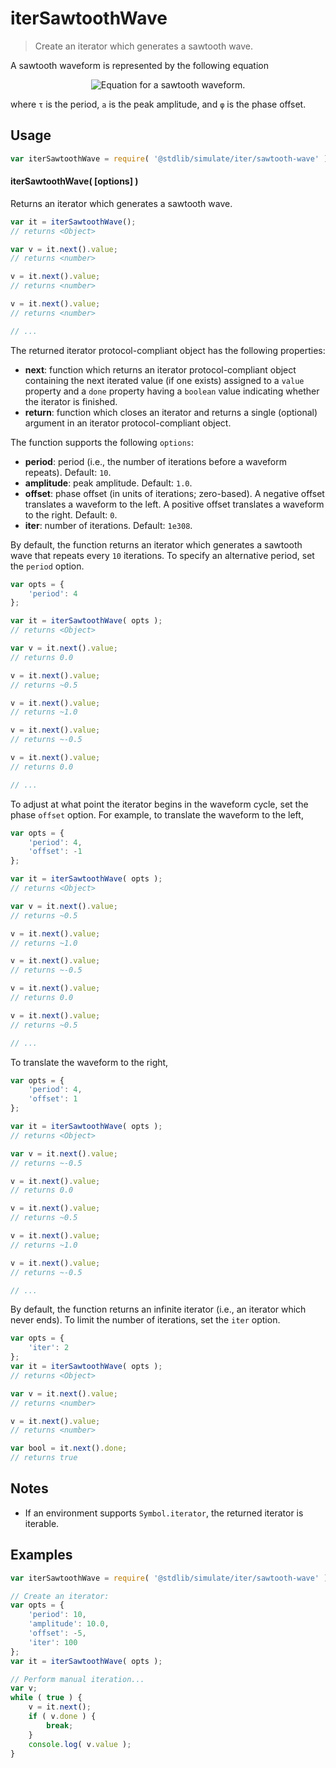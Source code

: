 <!--

@license Apache-2.0

Copyright (c) 2019 The Stdlib Authors.

Licensed under the Apache License, Version 2.0 (the "License");
you may not use this file except in compliance with the License.
You may obtain a copy of the License at

   http://www.apache.org/licenses/LICENSE-2.0

Unless required by applicable law or agreed to in writing, software
distributed under the License is distributed on an "AS IS" BASIS,
WITHOUT WARRANTIES OR CONDITIONS OF ANY KIND, either express or implied.
See the License for the specific language governing permissions and
limitations under the License.

-->

# iterSawtoothWave

> Create an iterator which generates a sawtooth wave.

<!-- Section to include introductory text. Make sure to keep an empty line after the intro `section` element and another before the `/section` close. -->

<section class="intro">

A sawtooth waveform is represented by the following equation

<!-- <equation class="equation" label="eq:sawtooth_waveform" align="center" raw="f(t; \tau, a, \varphi) = \frac{2a}{\pi} \operatorname{arctan} \tan \frac{\pi(t-\varphi)}{\tau}" alt="Equation for a sawtooth waveform."> -->

<div class="equation" align="center" data-raw-text="f(t; \tau, a, \varphi) = \frac{2a}{\pi} \operatorname{arctan} \tan \frac{\pi(t-\varphi)}{\tau}" data-equation="eq:sawtooth_waveform">
    <img src="https://cdn.jsdelivr.net/gh/stdlib-js/stdlib@5827c258000edcb03496265cdfd372d686b4c656/lib/node_modules/@stdlib/simulate/iter/sawtooth-wave/docs/img/equation_sawtooth_waveform.svg" alt="Equation for a sawtooth waveform.">
    <br>
</div>

<!-- </equation> -->

where `τ` is the period, `a` is the peak amplitude, and `φ` is the phase offset.

<!-- TODO: add a figure showing a sawtooth wave -->

</section>

<!-- /.intro -->

<!-- Package usage documentation. -->

<section class="usage">

## Usage

```javascript
var iterSawtoothWave = require( '@stdlib/simulate/iter/sawtooth-wave' );
```

#### iterSawtoothWave( \[options] )

Returns an iterator which generates a sawtooth wave.

```javascript
var it = iterSawtoothWave();
// returns <Object>

var v = it.next().value;
// returns <number>

v = it.next().value;
// returns <number>

v = it.next().value;
// returns <number>

// ...
```

The returned iterator protocol-compliant object has the following properties:

-   **next**: function which returns an iterator protocol-compliant object containing the next iterated value (if one exists) assigned to a `value` property and a `done` property having a `boolean` value indicating whether the iterator is finished.
-   **return**: function which closes an iterator and returns a single (optional) argument in an iterator protocol-compliant object.

The function supports the following `options`:

-   **period**: period (i.e., the number of iterations before a waveform repeats). Default: `10`.
-   **amplitude**: peak amplitude. Default: `1.0`.
-   **offset**: phase offset (in units of iterations; zero-based). A negative offset translates a waveform to the left. A positive offset translates a waveform to the right. Default: `0`.
-   **iter**: number of iterations. Default: `1e308`.

By default, the function returns an iterator which generates a sawtooth wave that repeats every `10` iterations. To specify an alternative period, set the `period` option.

```javascript
var opts = {
    'period': 4
};

var it = iterSawtoothWave( opts );
// returns <Object>

var v = it.next().value;
// returns 0.0

v = it.next().value;
// returns ~0.5

v = it.next().value;
// returns ~1.0

v = it.next().value;
// returns ~-0.5

v = it.next().value;
// returns 0.0

// ...
```

To adjust at what point the iterator begins in the waveform cycle, set the phase `offset` option. For example, to translate the waveform to the left,

```javascript
var opts = {
    'period': 4,
    'offset': -1
};

var it = iterSawtoothWave( opts );
// returns <Object>

var v = it.next().value;
// returns ~0.5

v = it.next().value;
// returns ~1.0

v = it.next().value;
// returns ~-0.5

v = it.next().value;
// returns 0.0

v = it.next().value;
// returns ~0.5

// ...
```

To translate the waveform to the right,

```javascript
var opts = {
    'period': 4,
    'offset': 1
};

var it = iterSawtoothWave( opts );
// returns <Object>

var v = it.next().value;
// returns ~-0.5

v = it.next().value;
// returns 0.0

v = it.next().value;
// returns ~0.5

v = it.next().value;
// returns ~1.0

v = it.next().value;
// returns ~-0.5

// ...
```

By default, the function returns an infinite iterator (i.e., an iterator which never ends). To limit the number of iterations, set the `iter` option.

```javascript
var opts = {
    'iter': 2
};
var it = iterSawtoothWave( opts );
// returns <Object>

var v = it.next().value;
// returns <number>

v = it.next().value;
// returns <number>

var bool = it.next().done;
// returns true
```

</section>

<!-- /.usage -->

<!-- Package usage notes. Make sure to keep an empty line after the `section` element and another before the `/section` close. -->

<section class="notes">

## Notes

-   If an environment supports `Symbol.iterator`, the returned iterator is iterable.

</section>

<!-- /.notes -->

<!-- Package usage examples. -->

<section class="examples">

## Examples

<!-- eslint no-undef: "error" -->

```javascript
var iterSawtoothWave = require( '@stdlib/simulate/iter/sawtooth-wave' );

// Create an iterator:
var opts = {
    'period': 10,
    'amplitude': 10.0,
    'offset': -5,
    'iter': 100
};
var it = iterSawtoothWave( opts );

// Perform manual iteration...
var v;
while ( true ) {
    v = it.next();
    if ( v.done ) {
        break;
    }
    console.log( v.value );
}
```

</section>

<!-- /.examples -->

<!-- Section to include cited references. If references are included, add a horizontal rule *before* the section. Make sure to keep an empty line after the `section` element and another before the `/section` close. -->

<section class="references">

</section>

<!-- /.references -->

<!-- Section for all links. Make sure to keep an empty line after the `section` element and another before the `/section` close. -->

<section class="links">

</section>

<!-- /.links -->
